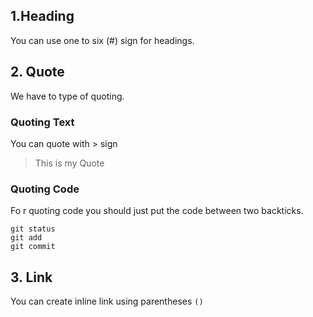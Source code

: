 ## 1.Heading
You can use one to six (#) sign for headings. 

## 2. Quote
We have to type of quoting. 

### Quoting Text
You can quote with > sign

> This is my Quote

### Quoting Code
Fo r quoting code you should just put the code between two backticks.

```
git status
git add
git commit
```

## 3. Link
You can create inline link using parentheses `()` 

